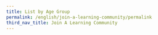 ```yaml
---
title: List by Age Group
permalink: /english/join-a-learning-community/permalink
third_nav_title: Join A Learning Community
---
```

